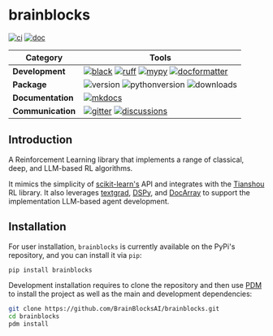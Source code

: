 [black badge]: <https://img.shields.io/badge/%20style-black-000000.svg>
[black]: <https://github.com/psf/black>
[docformatter badge]: <https://img.shields.io/badge/%20formatter-docformatter-fedcba.svg>
[docformatter]: <https://github.com/PyCQA/docformatter>
[ruff badge]: <https://img.shields.io/endpoint?url=https://raw.githubusercontent.com/charliermarsh/ruff/main/assets/badge/v1.json>
[ruff]: <https://github.com/charliermarsh/ruff>
[mypy badge]: <http://www.mypy-lang.org/static/mypy_badge.svg>
[mypy]: <http://mypy-lang.org>
[mkdocs badge]: <https://img.shields.io/badge/docs-mkdocs%20material-blue.svg?style=flat>
[mkdocs]: <https://squidfunk.github.io/mkdocs-material>
[version badge]: <https://img.shields.io/pypi/v/brainblocks.svg>
[pythonversion badge]: <https://img.shields.io/pypi/pyversions/brainblocks.svg>
[downloads badge]: <https://img.shields.io/pypi/dd/brainblocks>
[gitter]: <https://gitter.im/brainblocks/community>
[gitter badge]: <https://badges.gitter.im/join%20chat.svg>
[discussions]: <https://github.com/BrainBlocksAI/brainblocks/discussions>
[discussions badge]: <https://img.shields.io/github/discussions/BrainBlocksAI/brainblocks>
[ci]: <https://github.com/BrainBlocksAI/brainblocks/actions?query=workflow>
[ci badge]: <https://github.com/BrainBlocksAI/brainblocks/actions/workflows/ci.yml/badge.svg?branch=main>
[doc]: <https://github.com/BrainBlocksAI/brainblocks/actions?query=workflow>
[doc badge]: <https://github.com/BrainBlocksAI/brainblocks/actions/workflows/doc.yml/badge.svg?branch=main>

# brainblocks

[![ci][ci badge]][ci] [![doc][doc badge]][doc]

| Category          | Tools    |
| ------------------| -------- |
| **Development**   | [![black][black badge]][black] [![ruff][ruff badge]][ruff] [![mypy][mypy badge]][mypy] [![docformatter][docformatter badge]][docformatter] |
| **Package**       | ![version][version badge] ![pythonversion][pythonversion badge] ![downloads][downloads badge] |
| **Documentation** | [![mkdocs][mkdocs badge]][mkdocs]|
| **Communication** | [![gitter][gitter badge]][gitter] [![discussions][discussions badge]][discussions] |

## Introduction

A Reinforcement Learning library that implements a range of classical, deep, and LLM-based RL algorithms. 

It mimics the simplicity of [scikit-learn's](https://scikit-learn.org/) API and integrates with the
[Tianshou](https://tianshou.org/en/stable/) RL library. It also leverages
[textgrad](https://github.com/huggingface/textgrad), [DSPy](https://github.com/darkprinx/dspy), and
[DocArray](https://github.com/docarray/docarray) to support the implementation LLM-based agent development.

## Installation

For user installation, `brainblocks` is currently available on the PyPi's repository, and you can
install it via `pip`:

```bash
pip install brainblocks
```

Development installation requires to clone the repository and then use [PDM](https://github.com/pdm-project/pdm) to install the
project as well as the main and development dependencies:

```bash
git clone https://github.com/BrainBlocksAI/brainblocks.git
cd brainblocks
pdm install
```
